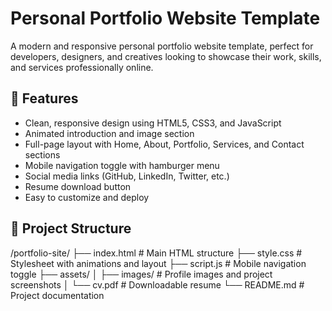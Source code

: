 # Personal Portfolio Website Template

A modern and responsive personal portfolio website template, perfect for developers, designers, and creatives looking to showcase their work, skills, and services professionally online.

## 🚀 Features

- Clean, responsive design using HTML5, CSS3, and JavaScript
- Animated introduction and image section
- Full-page layout with Home, About, Portfolio, Services, and Contact sections
- Mobile navigation toggle with hamburger menu
- Social media links (GitHub, LinkedIn, Twitter, etc.)
- Resume download button
- Easy to customize and deploy

## 📁 Project Structure

/portfolio-site/
├── index.html # Main HTML structure
├── style.css # Stylesheet with animations and layout
├── script.js # Mobile navigation toggle
├── assets/
│ ├── images/ # Profile images and project screenshots
│ └── cv.pdf # Downloadable resume
└── README.md # Project documentation
